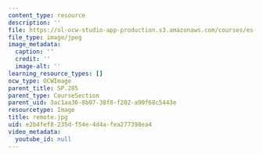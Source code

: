 ```yaml
---
content_type: resource
description: ''
file: https://ol-ocw-studio-app-production.s3.amazonaws.com/courses/es-293-lego-robotics-spring-2007/e2b4fef8235df54e4d4afea277398ea4_remote.jpg
file_type: image/jpeg
image_metadata:
  caption: ''
  credit: ''
  image-alt: ''
learning_resource_types: []
ocw_type: OCWImage
parent_title: SP.285
parent_type: CourseSection
parent_uid: 3ac1aa36-8b07-38f8-f202-a90f68c5443e
resourcetype: Image
title: remote.jpg
uid: e2b4fef8-235d-f54e-4d4a-fea277398ea4
video_metadata:
  youtube_id: null
---
```

